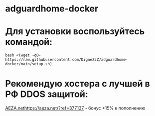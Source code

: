 # adguardhome-docker

# Для установки воспользуйтесь командой:
```
bash <(wget -qO- https://raw.githubusercontent.com/DigneZzZ/adguardhome-docker/main/setup.sh)
```

# Рекомендую хостера с лучшей в РФ DDOS защитой:
[AEZA.net](https://aeza.net/?ref=377137)https://aeza.net/?ref=377137 - бонус +15% к пополнению
